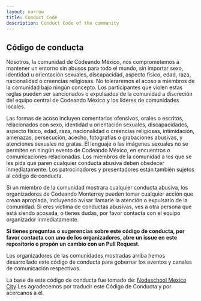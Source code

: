 ```yaml
---
layout: narrow
title: Conduct Code
description: Conduct Code of the community
---
```



## Código de conducta

Nosotros, la comunidad de Codeando México, nos comprometemos a mantener
un entorno sin abusos para todo el mundo, sin importar sexo, identidad u orientación
sexuales, discapacidad, aspecto físico, edad, raza, nacionalidad
o creencias religiosas.
No toleraremos el acoso a miembros de la comunidad bajo ningún concepto.
Los participantes que violen estas reglas pueden ser sancionados o expulsados
de la comunidad a discreción del equipo central de Codeando México y los líderes de comunidades locales.

Las formas de acoso incluyen comentarios ofensivos, orales o escritos,
relacionados con sexo, identidad u orientación sexuales, discapacidades,
aspecto físico, edad, raza, nacionalidad o creencias religiosas,
intimidación, amenazas, persecución, acecho, fotografías o grabaciones abusivas,
y atenciones sexuales no gratas.
El lenguaje o las imágenes sexuales no se permiten en ningún evento de
Codeando México, en encuentros o comunicaciones relacionadas.
Los miembros de la comunidad a los que se les pida que paren cualquier
conducta abusiva deben obedecer inmediatamente.
Los patrocinadores y presentadores están también sujetos al código de conducta.

Si un miembro de la comunidad mostrara cualquier conducta abusiva,
los organizadores de Codeando Monterrey pueden tomar cualquier acción
que crean apropiada, incluyendo avisar llamarle la atención o expulsarlo
de la comunidad. Si eres víctima de conductas abusivas, ves a otra persona
que está siendo acosada, o tienes dudas, por favor contacta con el equipo
organizador inmediatamente.

**Si tienes preguntas o sugerencias sobre este código de conducta,
por favor contacta con uno de los organizadores, abre un issue en este repositorio o propón un cambio con un Pull Request.**

Los organizadores de las comunidades mostradas arriba hemos desarrollado este código de conducta
para gobernar los eventos y canales de comunicación respectivos.


La base de este código de conducta fue tomado de:
[Nodeschool Mexico City](https://github.com/nodeschool/mexicocity/edit/master/codeofconduct.md)
Les agradecemos por traducir este Código de Conducta y por acercanos a él.
